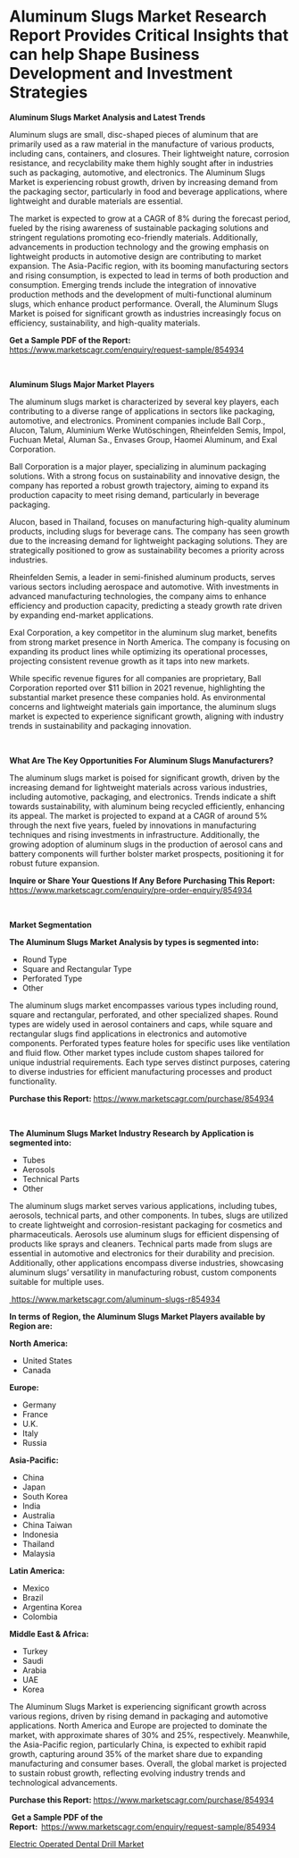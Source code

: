 <p><h1>Aluminum Slugs Market Research Report Provides Critical Insights that can help Shape Business Development and Investment Strategies</h1></p><p><strong>Aluminum Slugs Market Analysis and Latest Trends</strong></p>
<p><p>Aluminum slugs are small, disc-shaped pieces of aluminum that are primarily used as a raw material in the manufacture of various products, including cans, containers, and closures. Their lightweight nature, corrosion resistance, and recyclability make them highly sought after in industries such as packaging, automotive, and electronics. The Aluminum Slugs Market is experiencing robust growth, driven by increasing demand from the packaging sector, particularly in food and beverage applications, where lightweight and durable materials are essential.</p><p>The market is expected to grow at a CAGR of 8% during the forecast period, fueled by the rising awareness of sustainable packaging solutions and stringent regulations promoting eco-friendly materials. Additionally, advancements in production technology and the growing emphasis on lightweight products in automotive design are contributing to market expansion. The Asia-Pacific region, with its booming manufacturing sectors and rising consumption, is expected to lead in terms of both production and consumption. Emerging trends include the integration of innovative production methods and the development of multi-functional aluminum slugs, which enhance product performance. Overall, the Aluminum Slugs Market is poised for significant growth as industries increasingly focus on efficiency, sustainability, and high-quality materials.</p></p>
<p><strong>Get a Sample PDF of the Report:&nbsp;</strong> <a href="https://www.marketscagr.com/enquiry/request-sample/854934?utm_campaign=1126&utm_medium=2&utm_source=Github&utm_content=ia&utm_term=09112024&utm_id=aluminum-slugs">https://www.marketscagr.com/enquiry/request-sample/854934</a></p>
<p>&nbsp;</p>
<p><strong>Aluminum Slugs Major Market Players</strong></p>
<p><p>The aluminum slugs market is characterized by several key players, each contributing to a diverse range of applications in sectors like packaging, automotive, and electronics. Prominent companies include Ball Corp., Alucon, Talum, Aluminium Werke Wutöschingen, Rheinfelden Semis, Impol, Fuchuan Metal, Aluman Sa., Envases Group, Haomei Aluminum, and Exal Corporation.</p><p>Ball Corporation is a major player, specializing in aluminum packaging solutions. With a strong focus on sustainability and innovative design, the company has reported a robust growth trajectory, aiming to expand its production capacity to meet rising demand, particularly in beverage packaging.</p><p>Alucon, based in Thailand, focuses on manufacturing high-quality aluminum products, including slugs for beverage cans. The company has seen growth due to the increasing demand for lightweight packaging solutions. They are strategically positioned to grow as sustainability becomes a priority across industries.</p><p>Rheinfelden Semis, a leader in semi-finished aluminum products, serves various sectors including aerospace and automotive. With investments in advanced manufacturing technologies, the company aims to enhance efficiency and production capacity, predicting a steady growth rate driven by expanding end-market applications.</p><p>Exal Corporation, a key competitor in the aluminum slug market, benefits from strong market presence in North America. The company is focusing on expanding its product lines while optimizing its operational processes, projecting consistent revenue growth as it taps into new markets.</p><p>While specific revenue figures for all companies are proprietary, Ball Corporation reported over $11 billion in 2021 revenue, highlighting the substantial market presence these companies hold. As environmental concerns and lightweight materials gain importance, the aluminum slugs market is expected to experience significant growth, aligning with industry trends in sustainability and packaging innovation.</p></p>
<p>&nbsp;</p>
<p><strong>What Are The Key Opportunities For Aluminum Slugs Manufacturers?</strong></p>
<p><p>The aluminum slugs market is poised for significant growth, driven by the increasing demand for lightweight materials across various industries, including automotive, packaging, and electronics. Trends indicate a shift towards sustainability, with aluminum being recycled efficiently, enhancing its appeal. The market is projected to expand at a CAGR of around 5% through the next five years, fueled by innovations in manufacturing techniques and rising investments in infrastructure. Additionally, the growing adoption of aluminum slugs in the production of aerosol cans and battery components will further bolster market prospects, positioning it for robust future expansion.</p></p>
<p><strong>Inquire or Share Your Questions If Any Before Purchasing This Report:</strong> <a href="https://www.marketscagr.com/enquiry/pre-order-enquiry/854934?utm_campaign=1126&utm_medium=2&utm_source=Github&utm_content=ia&utm_term=09112024&utm_id=aluminum-slugs">https://www.marketscagr.com/enquiry/pre-order-enquiry/854934</a></p>
<p>&nbsp;</p>
<p><strong>Market Segmentation</strong></p>
<p><strong>The Aluminum Slugs Market Analysis by types is segmented into:</strong></p>
<p><ul><li>Round Type</li><li>Square and Rectangular Type</li><li>Perforated Type</li><li>Other</li></ul></p>
<p><p>The aluminum slugs market encompasses various types including round, square and rectangular, perforated, and other specialized shapes. Round types are widely used in aerosol containers and caps, while square and rectangular slugs find applications in electronics and automotive components. Perforated types feature holes for specific uses like ventilation and fluid flow. Other market types include custom shapes tailored for unique industrial requirements. Each type serves distinct purposes, catering to diverse industries for efficient manufacturing processes and product functionality.</p></p>
<p><strong>Purchase this Report:&nbsp;</strong><a href="https://www.marketscagr.com/purchase/854934?utm_campaign=1126&utm_medium=2&utm_source=Github&utm_content=ia&utm_term=09112024&utm_id=aluminum-slugs">https://www.marketscagr.com/purchase/854934</a></p>
<p>&nbsp;</p>
<p><strong>The Aluminum Slugs Market Industry Research by Application is segmented into:</strong></p>
<p><ul><li>Tubes</li><li>Aerosols</li><li>Technical Parts</li><li>Other</li></ul></p>
<p><p>The aluminum slugs market serves various applications, including tubes, aerosols, technical parts, and other components. In tubes, slugs are utilized to create lightweight and corrosion-resistant packaging for cosmetics and pharmaceuticals. Aerosols use aluminum slugs for efficient dispensing of products like sprays and cleaners. Technical parts made from slugs are essential in automotive and electronics for their durability and precision. Additionally, other applications encompass diverse industries, showcasing aluminum slugs’ versatility in manufacturing robust, custom components suitable for multiple uses.</p></p>
<p><a href="https://www.marketscagr.com/aluminum-slugs-r854934?utm_campaign=1126&utm_medium=2&utm_source=Github&utm_content=ia&utm_term=09112024&utm_id=aluminum-slugs">&nbsp;https://www.marketscagr.com/aluminum-slugs-r854934</a></p>
<p><strong>In terms of Region, the Aluminum Slugs Market Players available by Region are:</strong></p>
<p>
    <p> <strong> North America: </strong>
        <ul>
            <li>United States</li>
            <li>Canada</li>
        </ul>
        </p> 
    <p> <strong> Europe: </strong>
        <ul>
            <li>Germany</li>
            <li>France</li>
            <li>U.K.</li>
            <li>Italy</li>
            <li>Russia</li>
        </ul>
        </p> 
    <p> <strong> Asia-Pacific: </strong>
        <ul>
            <li>China</li>
            <li>Japan</li>
            <li>South Korea</li>
            <li>India</li>
            <li>Australia</li>
            <li>China Taiwan</li>
            <li>Indonesia</li>
            <li>Thailand</li>
            <li>Malaysia</li>
        </ul>
        </p> 
    <p> <strong> Latin America: </strong>
        <ul>
            <li>Mexico</li>
            <li>Brazil</li>
            <li>Argentina Korea</li>
            <li>Colombia</li>
        </ul>
        </p> 
    <p> <strong> Middle East & Africa: </strong>
        <ul>
            <li>Turkey</li>
            <li>Saudi</li>
            <li>Arabia</li>
            <li>UAE</li>
            <li>Korea</li>
        </ul>
    </p>
    </p>
<p><p>The Aluminum Slugs Market is experiencing significant growth across various regions, driven by rising demand in packaging and automotive applications. North America and Europe are projected to dominate the market, with approximate shares of 30% and 25%, respectively. Meanwhile, the Asia-Pacific region, particularly China, is expected to exhibit rapid growth, capturing around 35% of the market share due to expanding manufacturing and consumer bases. Overall, the global market is projected to sustain robust growth, reflecting evolving industry trends and technological advancements.</p></p>
<p><strong>Purchase this Report: </strong><a href="https://www.marketscagr.com/purchase/854934?utm_campaign=1126&utm_medium=2&utm_source=Github&utm_content=ia&utm_term=09112024&utm_id=aluminum-slugs">https://www.marketscagr.com/purchase/854934</a></p>
<p>&nbsp;<strong>Get a Sample PDF of the Report:&nbsp;&nbsp;</strong><a href="https://www.marketscagr.com/enquiry/request-sample/854934?utm_campaign=1126&utm_medium=2&utm_source=Github&utm_content=ia&utm_term=09112024&utm_id=aluminum-slugs">https://www.marketscagr.com/enquiry/request-sample/854934</a></p>
<p><strong></strong></p>
<p><p><a href="https://issuu.com/reportprime-2/docs/electric-operated-dental-drill-mark_df97812f30fcfc?utm_campaign=1126&utm_medium=2&utm_source=Github&utm_content=ia&utm_term=09112024&utm_id=aluminum-slugs">Electric Operated Dental Drill Market</a></p></p>